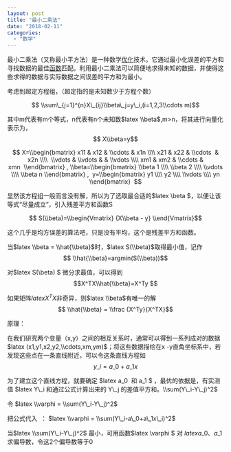 ```yaml
---
layout: post
title: "最小二乘法"
date: "2018-02-11"
categories: 
  - "数学"
---
```


最小二乘法（又称最小平方法）是一种数学[优化](https://baike.baidu.com/item/%E4%BC%98%E5%8C%96)技术。它通过最小化误差的平方和寻找数据的最佳[函数](https://baike.baidu.com/item/%E5%87%BD%E6%95%B0)匹配。利用最小二乘法可以简便地求得未知的数据，并使得这些求得的数据与实际数据之间误差的平方和为最小。

考虑到超定方程组，（超定指的是未知数少于方程个数）

$$ \\sum\_{j=1}^{n}X\_{ij}\\beta\_j=y\_i,(i=1,2,3\\cdots m)$$

其中m代表有m个等式，n代表有n个未知数$latex \\beta$,m>n，将其进行向量化表示为，$$ X\\beta=y$$

$$ X=\\begin{bmatrix} x11 & x12 & \\cdots & x1n \\\\ x21 & x22 & \\cdots  & x2n \\\\  \\vdots & \\vdots & & \\vdots \\\\ xm1 & xm2 & \\cdots & xmn  \\end{bmatrix} , \\beta=\\begin{bmatrix} \\beta 1 \\\\ \\beta 2 \\\\ \\vdots \\\\ \\beta n \\end{bmatrix} ,  y=\\begin{bmatrix} y1 \\\\ y2 \\\\ \\vdots \\\\ yn \\end{bmatrix}  $$

显然该方程组一般而言没有解，所以为了选取最合适的$latex \\beta $，以便让该等式“尽量成立”，引入残差平方和函数S

$$ S(\\beta)=\\begin{Vmatrix} {X\\beta - y} \\end{Vmatrix}$$

这个几乎是均方误差的算法吧，只是没有平均，这个是残差平方和函数。

当$latex \\beta = \\hat{\\beta}$时，$latex S(\\beta)$取得最小值，记作 $$ \\hat{\\beta}=argmin(S(\\beta))$$

对$latex S(\\beta) $ 微分求最值，可以得到 $$X^TX\\hat{\\beta}=X^Ty $$

如果矩阵$latex X^TX$非奇异，则$latex \\beta$有唯一的解 $$ \\hat{\\beta} = \\frac {X^Ty}{X^TX}$$

原理：

在我们研究两个变量（x,y）之间的相互关系时，通常可以得到一系列成对的数据 $latex (x1,y1,x2,y2,\\cdots,xm,ym)$；将这些数据描绘在x -y直角坐标系中，若发现这些点在一条直线附近，可以令这条直线方程如 $$y\_i=a\_0+a\_1x$$

为了建立这个直线方程，就要确定 $latex a\_0  和 a\_1 $ ，最优的依据是，有实测值 $latex Y\_i 和通过公式计算出来的 Y\_j 的差值平方和。\\sum(Y\_i-Y\_j)^2$

令 $latex \\varphi = \\sum(Y\_i-Y\_j)^2$

把公式代入  ： $latex \\varphi = \\sum(Y\_i-a\_0+a\_1x\_i)^2$

当$latex \\sum(Y\_i-Y\_j)^2$ 最小，可用函数$latex \\varphi $ 对 $latex a\_0 、a\_1$求偏导数，令这2个偏导数等于0
